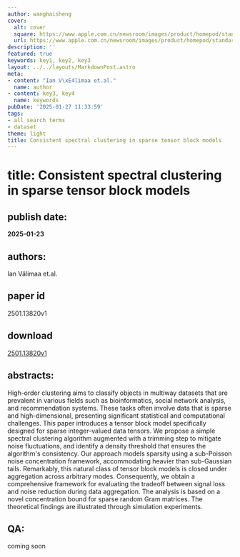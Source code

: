 ```yaml
---
author: wanghaisheng
cover:
  alt: cover
  square: https://www.apple.com.cn/newsroom/images/product/homepod/standard/Apple-HomePod-hero-230118_big.jpg.large_2x.jpg
  url: https://www.apple.com.cn/newsroom/images/product/homepod/standard/Apple-HomePod-hero-230118_big.jpg.large_2x.jpg
description: ''
featured: true
keywords: key1, key2, key3
layout: ../../layouts/MarkdownPost.astro
meta:
- content: "Ian V\xE4limaa et.al."
  name: author
- content: key3, key4
  name: keywords
pubDate: '2025-01-27 11:33:59'
tags:
- all search terms
- dataset
theme: light
title: Consistent spectral clustering in sparse tensor block models
---
```


# title: Consistent spectral clustering in sparse tensor block models 
## publish date: 
**2025-01-23** 
## authors: 
  Ian Välimaa et.al. 
## paper id
2501.13820v1
## download
[2501.13820v1](http://arxiv.org/abs/2501.13820v1)
## abstracts:
High-order clustering aims to classify objects in multiway datasets that are prevalent in various fields such as bioinformatics, social network analysis, and recommendation systems. These tasks often involve data that is sparse and high-dimensional, presenting significant statistical and computational challenges. This paper introduces a tensor block model specifically designed for sparse integer-valued data tensors. We propose a simple spectral clustering algorithm augmented with a trimming step to mitigate noise fluctuations, and identify a density threshold that ensures the algorithm's consistency. Our approach models sparsity using a sub-Poisson noise concentration framework, accommodating heavier than sub-Gaussian tails. Remarkably, this natural class of tensor block models is closed under aggregation across arbitrary modes. Consequently, we obtain a comprehensive framework for evaluating the tradeoff between signal loss and noise reduction during data aggregation. The analysis is based on a novel concentration bound for sparse random Gram matrices. The theoretical findings are illustrated through simulation experiments.
## QA:
coming soon
